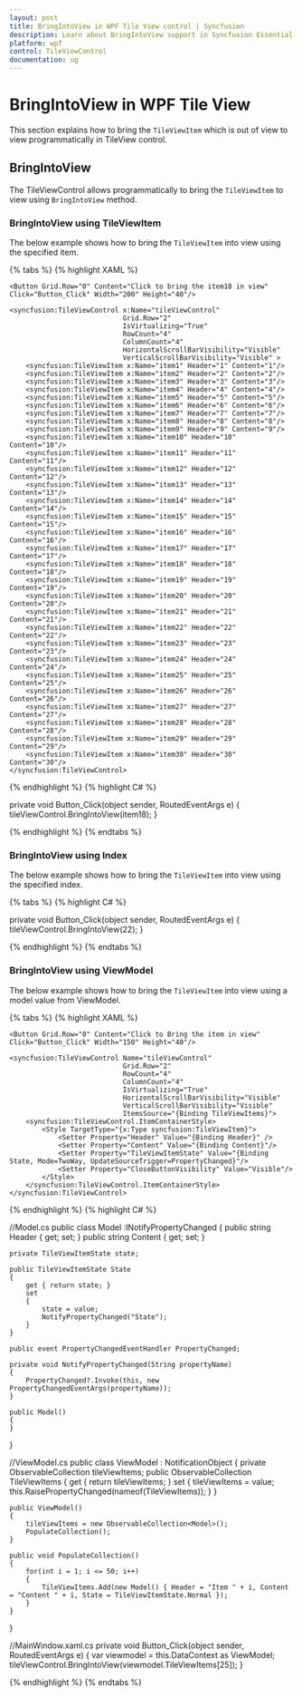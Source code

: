 ```yaml
---
layout: post
title: BringIntoView in WPF Tile View control | Syncfusion
description: Learn about BringIntoView support in Syncfusion Essential Studio WPF Tile View control, its elements and more.
platform: wpf
control: TileViewControl
documentation: ug
---
```


# BringIntoView in WPF Tile View

This section explains how to bring the `TileViewItem` which is out of view to view programmatically in TileView control. 

## BringIntoView

The TileViewControl allows programmatically to bring the `TileViewItem` to view using `BringIntoView` method.

### BringIntoView using TileViewItem

The below example shows how to bring the `TileViewItem` into view using the specified item.

{% tabs %}
{% highlight XAML %}

<Grid>
    <Grid.RowDefinitions>
        <RowDefinition Height="50"/>
        <RowDefinition Height="50"/>
        <RowDefinition Height="*"/>
    </Grid.RowDefinitions>

    <Button Grid.Row="0" Content="Click to bring the item18 in view" Click="Button_Click" Width="200" Height="40"/>

    <syncfusion:TileViewControl x:Name="tileViewControl"
                                Grid.Row="2" 
                                IsVirtualizing="True"                     
                                RowCount="4" 
                                ColumnCount="4"
                                HorizontalScrollBarVisibility="Visible"
                                VerticalScrollBarVisibility="Visible" >
        <syncfusion:TileViewItem x:Name="item1" Header="1" Content="1"/>
        <syncfusion:TileViewItem x:Name="item2" Header="2" Content="2"/>
        <syncfusion:TileViewItem x:Name="item3" Header="3" Content="3"/>
        <syncfusion:TileViewItem x:Name="item4" Header="4" Content="4"/>
        <syncfusion:TileViewItem x:Name="item5" Header="5" Content="5"/>
        <syncfusion:TileViewItem x:Name="item6" Header="6" Content="6"/>
        <syncfusion:TileViewItem x:Name="item7" Header="7" Content="7"/>
        <syncfusion:TileViewItem x:Name="item8" Header="8" Content="8"/>
        <syncfusion:TileViewItem x:Name="item9" Header="9" Content="9"/>
        <syncfusion:TileViewItem x:Name="item10" Header="10" Content="10"/>
        <syncfusion:TileViewItem x:Name="item11" Header="11" Content="11"/>
        <syncfusion:TileViewItem x:Name="item12" Header="12" Content="12"/>
        <syncfusion:TileViewItem x:Name="item13" Header="13" Content="13"/>
        <syncfusion:TileViewItem x:Name="item14" Header="14" Content="14"/>
        <syncfusion:TileViewItem x:Name="item15" Header="15" Content="15"/>
        <syncfusion:TileViewItem x:Name="item16" Header="16" Content="16"/>
        <syncfusion:TileViewItem x:Name="item17" Header="17" Content="17"/>
        <syncfusion:TileViewItem x:Name="item18" Header="18" Content="18"/>
        <syncfusion:TileViewItem x:Name="item19" Header="19" Content="19"/>
        <syncfusion:TileViewItem x:Name="item20" Header="20" Content="20"/>
        <syncfusion:TileViewItem x:Name="item21" Header="21" Content="21"/>
        <syncfusion:TileViewItem x:Name="item22" Header="22" Content="22"/>
        <syncfusion:TileViewItem x:Name="item23" Header="23" Content="23"/>
        <syncfusion:TileViewItem x:Name="item24" Header="24" Content="24"/>
        <syncfusion:TileViewItem x:Name="item25" Header="25" Content="25"/>
        <syncfusion:TileViewItem x:Name="item26" Header="26" Content="26"/>
        <syncfusion:TileViewItem x:Name="item27" Header="27" Content="27"/>
        <syncfusion:TileViewItem x:Name="item28" Header="28" Content="28"/>
        <syncfusion:TileViewItem x:Name="item29" Header="29" Content="29"/>
        <syncfusion:TileViewItem x:Name="item30" Header="30" Content="30"/>
    </syncfusion:TileViewControl>

</Grid>

{% endhighlight %}
{% highlight C# %}

private void Button_Click(object sender, RoutedEventArgs e)
{
    tileViewControl.BringIntoView(item18);
}

{% endhighlight %}
{% endtabs %}

### BringIntoView using Index

The below example shows how to bring the `TileViewItem` into view using the specified index.

{% tabs %}
{% highlight C# %}

private void Button_Click(object sender, RoutedEventArgs e)
{
    tileViewControl.BringIntoView(22);
}

{% endhighlight %}
{% endtabs %}

### BringIntoView using ViewModel

The below example shows how to bring the `TileViewItem` into view using a model value from ViewModel.

{% tabs %}
{% highlight XAML %}

<Grid>
    <Grid.RowDefinitions>
        <RowDefinition Height="50"/>
        <RowDefinition Height="50"/>
        <RowDefinition Height="*"/>
    </Grid.RowDefinitions>

    <Button Grid.Row="0" Content="Click to Bring the item in view" Click="Button_Click" Width="150" Height="40"/>

    <syncfusion:TileViewControl Name="tileViewControl"
                                Grid.Row="2" 
                                RowCount="4" 
                                ColumnCount="4"
                                IsVirtualizing="True"
                                HorizontalScrollBarVisibility="Visible"
                                VerticalScrollBarVisibility="Visible"
                                ItemsSource="{Binding TileViewItems}">
        <syncfusion:TileViewControl.ItemContainerStyle>
            <Style TargetType="{x:Type syncfusion:TileViewItem}">
                <Setter Property="Header" Value="{Binding Header}" />
                <Setter Property="Content" Value="{Binding Content}"/>
                <Setter Property="TileViewItemState" Value="{Binding State, Mode=TwoWay, UpdateSourceTrigger=PropertyChanged}"/>
                <Setter Property="CloseButtonVisibility" Value="Visible"/>
            </Style>
        </syncfusion:TileViewControl.ItemContainerStyle>
    </syncfusion:TileViewControl>

</Grid>

{% endhighlight %}
{% highlight C# %}

//Model.cs
public class Model :INotifyPropertyChanged
{
    public string Header { get; set; }
    public string Content { get; set; }
    
    private TileViewItemState state;
    
    public TileViewItemState State
    {
        get { return state; }
        set
        {
            state = value;
            NotifyPropertyChanged("State");
        }
    }

    public event PropertyChangedEventHandler PropertyChanged;

    private void NotifyPropertyChanged(String propertyName)
    {
        PropertyChanged?.Invoke(this, new PropertyChangedEventArgs(propertyName));
    }
    
    public Model()
    {
    }
}


//ViewModel.cs
public class ViewModel : NotificationObject
{
    private ObservableCollection<Model> tileViewItems;
    public ObservableCollection<Model> TileViewItems
    {
        get { return tileViewItems; }
        set
        {
            tileViewItems = value;
            this.RaisePropertyChanged(nameof(TileViewItems));
        }
    }

    public ViewModel()
    {
        tileViewItems = new ObservableCollection<Model>();
        PopulateCollection();
    }

    public void PopulateCollection()
    {
        for(int i = 1; i <= 50; i++)
        {
            TileViewItems.Add(new Model() { Header = "Item " + i, Content = "Content " + i, State = TileViewItemState.Normal });
        }
    }
}


//MainWindow.xaml.cs
private void Button_Click(object sender, RoutedEventArgs e)
{
    var viewmodel = this.DataContext as ViewModel;
    tileViewControl.BringIntoView(viewmodel.TileViewItems[25]);
}

{% endhighlight %}
{% endtabs %}
